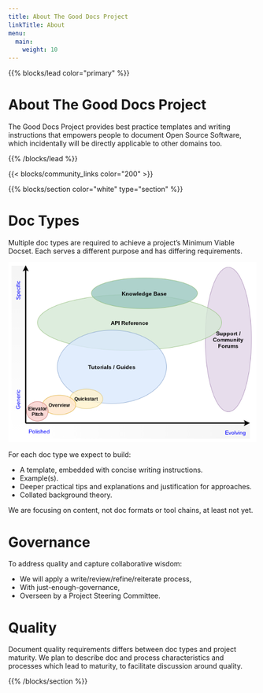 ```yaml
---
title: About The Good Docs Project
linkTitle: About
menu:
  main:
    weight: 10
---
```

{{% blocks/lead color="primary" %}}
# About The Good Docs Project

The Good Docs Project provides best practice templates and writing instructions that empowers people to document Open Source Software, which incidentally will be directly applicable to other domains too.

{{% /blocks/lead %}}

{{< blocks/community_links color="200" >}}

{{% blocks/section color="white" type="section" %}}

# Doc Types

Multiple doc types are required to achieve a project’s Minimum Viable Docset. Each serves a different purpose and has differing requirements.

![Doc Types Diagram](doctypes.png "Plotting doc types within a maturity model")

For each doc type we expect to build:

*   A template, embedded with concise writing instructions.
*   Example(s).
*   Deeper practical tips and explanations and justification for approaches. 
*   Collated background theory.

We are focusing on content, not doc formats or tool chains, at least not yet.

# Governance

To address quality and capture collaborative wisdom:

*   We will apply a write/review/refine/reiterate process,
*   With just-enough-governance,
*   Overseen by a Project Steering Committee.

# Quality

Document quality requirements differs between doc types and project maturity. We plan to describe doc and process characteristics and processes which lead to maturity, to facilitate discussion around quality.

{{% /blocks/section %}}


